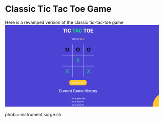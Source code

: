 # Classic Tic Tac Toe Game 
Here is a revamped version of the classic tic-tac-toe game ![TIC-TAC-TOE](https://github.com/fredsn0tDead/Tic-tac-toe/blob/master/tictactoe.png)

phobic-instrument.surge.sh
